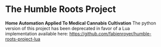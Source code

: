 # The Humble Roots Project
**Home Automation Applied To Medical Cannabis Cultivation**
The python version of this project has been deprecated in favor of a Lua implementation available here: https://github.com/fabienroyer/humble-roots-project-lua
